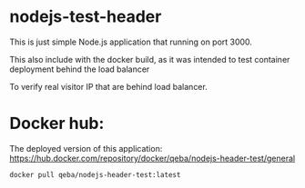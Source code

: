 # nodejs-test-header

This is just simple Node.js application that running on port 3000. 

This also include with the docker build, as it was intended to test container deployment behind the load balancer

To verify real visitor IP that are behind load balancer.


# Docker hub:
The deployed version of this application: https://hub.docker.com/repository/docker/qeba/nodejs-header-test/general

```
docker pull qeba/nodejs-header-test:latest
```